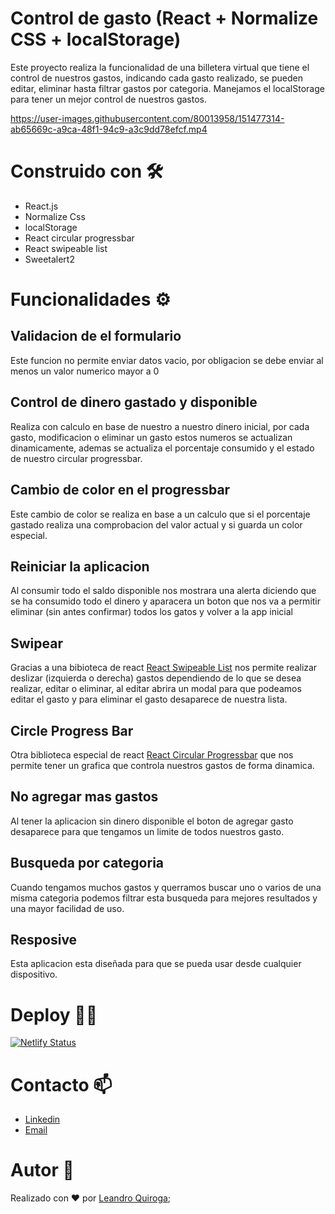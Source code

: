 # Control de gasto (React + Normalize CSS + localStorage)

Este proyecto realiza la funcionalidad de una billetera virtual
que tiene el control de nuestros gastos, indicando cada gasto realizado, se pueden editar, eliminar hasta filtrar gastos por categoria. Manejamos el localStorage para tener un mejor control de nuestros gastos. 

https://user-images.githubusercontent.com/80013958/151477314-ab65669c-a9ca-48f1-94c9-a3c9dd78efcf.mp4


# Construido con 🛠️
* React.js
* Normalize Css
* localStorage
* React circular progressbar
* React swipeable list
* Sweetalert2

# Funcionalidades ⚙️

## Validacion de el formulario
Este funcion no permite enviar datos vacio, por obligacion se debe enviar al menos un valor numerico mayor a 0

## Control de dinero gastado y disponible
Realiza con calculo en base de nuestro a nuestro dinero inicial, por cada gasto, modificacion o eliminar un gasto estos numeros se actualizan dinamicamente, ademas se actualiza el porcentaje consumido y el estado de nuestro circular progressbar.

## Cambio de color en el progressbar
Este cambio de color se realiza en base a un calculo que si el porcentaje gastado realiza una comprobacion del valor actual y si guarda un color especial. 

## Reiniciar la aplicacion
Al consumir todo el saldo disponible nos mostrara una alerta diciendo que se ha consumido todo el dinero y aparacera un boton que nos va a permitir eliminar (sin antes confirmar) todos los gatos y volver a la app inicial

## Swipear 
Gracias a una bibioteca de react [React Swipeable List](https://www.npmjs.com/package/react-swipeable-list) nos permite realizar deslizar (izquierda o derecha) gastos dependiendo de lo que se desea realizar, editar o eliminar, al editar abrira un modal para que podeamos editar el gasto y para eliminar el gasto desaparece de nuestra lista. 

## Circle Progress Bar
Otra biblioteca especial de react [React Circular Progressbar](https://www.npmjs.com/package/react-circular-progressbar) que nos permite tener un grafica que controla nuestros gastos de forma dinamica. 

## No agregar mas gastos
Al tener la aplicacion sin dinero disponible el boton de agregar gasto desaparece para que tengamos un limite de todos nuestros gasto.


## Busqueda por categoria
Cuando tengamos muchos gastos y querramos buscar uno o varios de una misma categoria podemos filtrar esta busqueda para mejores resultados y una mayor facilidad de uso.

## Resposive
Esta aplicacion esta diseñada para que se pueda usar desde cualquier dispositivo. 
# Deploy 👨‍💻
[![Netlify Status](https://api.netlify.com/api/v1/badges/939a9c60-fcd0-4db5-88df-5928519016c1/deploy-status)](https://controexpenses.netlify.app/)
# Contacto 📫
- [Linkedin](https://www.linkedin.com/in/leanquiroga95/)
- [Email](mailto:leandroquiroga9514@gmail.com)

# Autor 👤
Realizado con ❤️ por [Leandro Quiroga](https://github.com/leandroquiroga);
